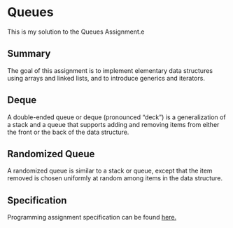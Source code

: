 # Queues
This is my solution to the Queues Assignment.e

## Summary
The goal of this assignment is to implement elementary data structures using arrays and linked lists, and to introduce generics and iterators.

## Deque
A double-ended queue or deque (pronounced “deck”) is a generalization of a stack and a queue that supports adding and removing items from either the front or the back of the data structure.

## Randomized Queue
A randomized queue is similar to a stack or queue, except that the item removed is chosen uniformly at random among items in the data structure.

## Specification
Programming assignment specification can be found [here.](https://coursera.cs.princeton.edu/algs4/assignments/queues/specification.php)
